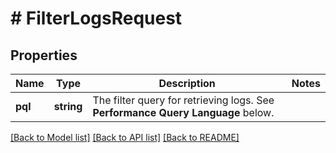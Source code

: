 # # FilterLogsRequest

## Properties

Name | Type | Description | Notes
------------ | ------------- | ------------- | -------------
**pql** | **string** | The filter query for retrieving logs. See **Performance Query Language** below. |

[[Back to Model list]](../../README.md#models) [[Back to API list]](../../README.md#endpoints) [[Back to README]](../../README.md)
